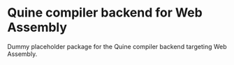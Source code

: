 # Quine compiler backend for Web Assembly

Dummy placeholder package for the Quine compiler backend targeting Web Assembly.
